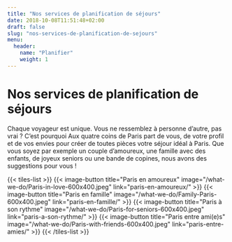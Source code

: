 ```yaml
---
title: "Nos services de planification de séjours"
date: 2018-10-08T11:51:48+02:00
draft: false
slug: "nos-services-de-planification-de-sejours"
menu:
  header:
    name: "Planifier"
    weight: 1
---
```


# Nos services de planification de séjours
Chaque voyageur est unique. Vous ne ressemblez à personne d’autre, pas vrai ? C’est pourquoi Aux quatre coins de Paris part de vous, de votre profil et de vos envies pour créer de toutes pièces votre séjour idéal à Paris. Que vous soyez par exemple un couple d’amoureux, une famille avec des enfants, de joyeux seniors ou une bande de copines, nous avons des suggestions pour vous !

{{< tiles-list >}}
  {{< image-button title="Paris en amoureux"
      image="/what-we-do/Paris-in-love-600x400.jpeg"
      link="paris-en-amoureux/" >}}
  {{< image-button title="Paris en famille"
      image="/what-we-do/Family-Paris-600x400.jpeg"
      link="paris-en-famille/" >}}
  {{< image-button title="Paris à son rythme"
      image="/what-we-do/Paris-for-seniors-600x400.jpeg"
      link="paris-a-son-rythme/" >}}
  {{< image-button title="Paris entre ami(e)s"
      image="/what-we-do/Paris-with-friends-600x400.jpeg"
      link="paris-entre-amies/" >}}
{{< /tiles-list >}}
